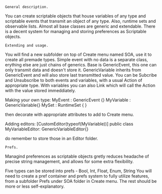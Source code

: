 	General description.

You can create scriptable objects that house variables of any type and scriptable events that transmit an object of any type. Also, runtime sets and observable lists.
Almost all base classes are generic and extendable.
There is a decent system for managing and storing preferences as Scriptable objects.


	Extending and usage.
	
You will find a new subfolder on top of Create menu named SOA, use it to create all premade types.
Simple event with no data is a separate class, erything else are just chains of generics.
Base is GenericEvent<T>, this one can only transmit data and doesn't store it.
GenericVariable<T> inherits from  GenericEvent<T> and will also store last transmitted value.
You can be Subcribe and Unsubscribe to both events and variables, with a usual Action of appropriate type. With variables you can also Link which will call the Action with the value stored immeddiately.

Making your own type:
MyEvent<MyType> : GenericEvent<MyType> {}
MyVariable<MyType> : GenericVariable<MyType>{}
MySet : RuntimeSet<MyType> { }

then decorate with appropriate attributes to add to Create menu.

Adding editors:
[CustomEditor(typeof(MyVariable))]
public class MyVariableEditor: GenericVariableEditor<MyType>{}

do remember to store those in an Editor folder.


	Prefs.
	
Managind preferences as scriptable objects gretly reduces headache of precise string management, and allows for some extra flexibility.

Five types can be stored into prefs - Bool, Int, Float, Enum, String
You will need to create a pref container and prefs system to fully utilize features, from a subfolder Prefs under SOA folder in Create menu. The rest should be more or less self-explanatory.
